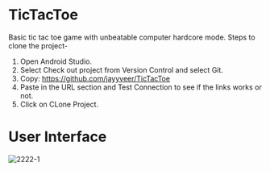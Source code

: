 # TicTacToe
Basic tic tac toe game with unbeatable computer hardcore mode. 
Steps to clone the project-
1) Open Android Studio.
2) Select Check out project from Version Control and select Git.
3) Copy: https://github.com/jayyveer/TicTacToe
4) Paste in the URL section and Test Connection to see if the links works or not.
5) Click on CLone Project.

# User Interface
![2222-1](https://user-images.githubusercontent.com/30889815/59241966-60f82880-8c27-11e9-9e6f-8351647c41c9.jpg)

